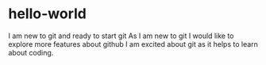 # hello-world
I am new to git and ready to start git
As I am new to git I would like to explore more features about github
I am excited about git as it helps to learn about coding.
